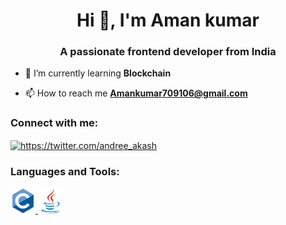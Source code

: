 <h1 align="center">Hi 👋, I'm Aman kumar</h1>
<h3 align="center">A passionate frontend developer from India</h3>

- 🌱 I’m currently learning **Blockchain**

- 📫 How to reach me **Amankumar709106@gmail.com**

<h3 align="left">Connect with me:</h3>
<p align="left">
<a href="https://twitter.com/https://twitter.com/andree_akash" target="blank"><img align="center" src="https://raw.githubusercontent.com/rahuldkjain/github-profile-readme-generator/master/src/images/icons/Social/twitter.svg" alt="https://twitter.com/andree_akash" height="30" width="40" /></a>
</p>

<h3 align="left">Languages and Tools:</h3>
<p align="left"> <a href="https://www.cprogramming.com/" target="_blank" rel="noreferrer"> <img src="https://raw.githubusercontent.com/devicons/devicon/master/icons/c/c-original.svg" alt="c" width="40" height="40"/> </a> <a href="https://www.java.com" target="_blank" rel="noreferrer"> <img src="https://raw.githubusercontent.com/devicons/devicon/master/icons/java/java-original.svg" alt="java" width="40" height="40"/> </a> </p>
